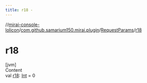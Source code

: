 ```yaml
---
title: r18 -
---
```

//[mirai-console-lolicon](../../../index.md)/[com.github.samarium150.mirai.plugin](../index.md)/[RequestParams](index.md)/[r18](r18.md)



# r18  
[jvm]  
Content  
val [r18](r18.md): [Int](https://kotlinlang.org/api/latest/jvm/stdlib/kotlin/-int/index.html) = 0  



